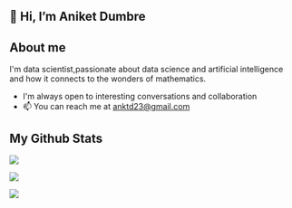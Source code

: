 ## 👋 Hi, I’m Aniket Dumbre

## About me
I'm data scientist,passionate about data science and artificial intelligence and how it connects to the wonders of mathematics.
- I'm always open to interesting conversations and collaboration
- 📫 You can reach me at anktd23@gmail.com
 
## My Github Stats

![](https://github-readme-stats.vercel.app/api?username=anktd23)

![](https://github-readme-streak-stats.herokuapp.com/?user=anktd23)

![](https://github-readme-stats.vercel.app/api/top-langs/?username=anktd23)


<!---
anktd23/anktd23 is a ✨ special ✨ repository because its `README.md` (this file) appears on your GitHub profile.
You can click the Preview link to take a look at your changes.
--->
